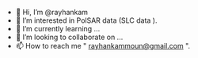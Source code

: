 - 👋 Hi, I’m @rayhankam
- 👀 I’m interested in PolSAR data (SLC data ).
- 🌱 I’m currently learning ...
- 💞️ I’m looking to collaborate on ...
- 📫 How to reach me " rayhankammoun@gmail.com ".

<!---
rayhankam/rayhankam is a ✨ special ✨ repository because its `README.md` (this file) appears on your GitHub profile.
You can click the Preview link to take a look at your changes.
--->

